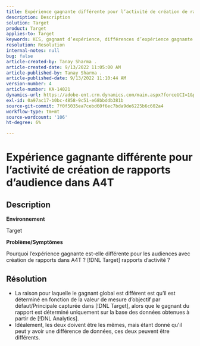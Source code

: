 ```yaml
---
title: Expérience gagnante différente pour l’activité de création de rapports d’audience dans A4T
description: Description
solution: Target
product: Target
applies-to: Target
keywords: KCS, gagnant d’expérience, différences d’expérience gagnante
resolution: Resolution
internal-notes: null
bug: false
article-created-by: Tanay Sharma .
article-created-date: 9/13/2022 11:05:00 AM
article-published-by: Tanay Sharma .
article-published-date: 9/13/2022 11:10:44 AM
version-number: 4
article-number: KA-14021
dynamics-url: https://adobe-ent.crm.dynamics.com/main.aspx?forceUCI=1&pagetype=entityrecord&etn=knowledgearticle&id=9227aee8-5333-ed11-9db1-002248086735
exl-id: 0a97ac17-b0bc-4858-9c51-e68bbddb381b
source-git-commit: 7f0f5035ea7cebd60f6ec7bda9de6225b6c602a4
workflow-type: tm+mt
source-wordcount: '106'
ht-degree: 6%

---
```


# Expérience gagnante différente pour l’activité de création de rapports d’audience dans A4T

## Description


<b>Environnement</b>

Target



<b>Problème/Symptômes</b>

Pourquoi l’expérience gagnante est-elle différente pour les audiences avec création de rapports dans A4T ? [!DNL Target] rapports d’activité ?




## Résolution


- La raison pour laquelle le gagnant global est différent est qu’il est déterminé en fonction de la valeur de mesure d’objectif par défaut/Principale capturée dans [!DNL Target], alors que le gagnant du rapport est déterminé uniquement sur la base des données obtenues à partir de [!DNL Analytics].
- Idéalement, les deux doivent être les mêmes, mais étant donné qu&#39;il peut y avoir une différence de données, ces deux peuvent être différents.
